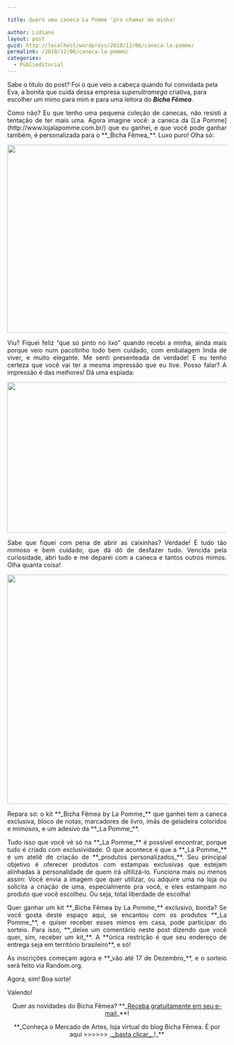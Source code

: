 ```yaml
---

title: Quero uma caneca La Pomme ‘pra chamar de minha!

author: Lidiane
layout: post
guid: http://localhost/wordpress/2010/12/06/caneca-la-pomme/
permalink: /2010/12/06/caneca-la-pomme/
categories:
  - Publieditorial
---
```

Sabe o título do post? Foi o que veio a cabeça quando fui convidada pela Eva, a bonita que cuida dessa empresa _superultramega_ criativa, para escolher um mimo para mim e para uma leitora do **_Bicha Fêmea_**.

<p style="text-align: justify;">
  Como não? Eu que tenho uma pequena coleção de canecas, não resisti a tentação de ter mais uma. Agora imagine você: a caneca da [La Pomme](http://www.lojalapomme.com.br/)  que eu ganhei, e que você pode ganhar também, é personalizada para o **_Bicha Fêmea_**. Luxo puro! Olha só:
</p>

<!--more-->

<p style="text-align: center;">
  <a href="http://www.trololodemulher.com.br/blog/wp-content/uploads/2010/12/Caneca-Bicha-Femea-by-La-Pomme.jpg"><img class="alignnone size-full wp-image-5573" title="Caneca Bicha Fêmea by La Pomme" src="http://www.trololodemulher.com.br/blog/wp-content/uploads/2010/12/Caneca-Bicha-Femea-by-La-Pomme.jpg" alt="" width="648" height="432" /></a>
</p>

<p style="text-align: justify;">
  Viu? Fiquei feliz “que só pinto no lixo” quando recebi a minha, ainda mais porque veio num pacotinho todo bem cuidado, com embalagem linda de viver, e muito elegante. Me senti presenteada de verdade! E eu tenho certeza que você vai ter a mesma impressão que eu tive. Posso falar? A impressão é das melhores! Dá uma espiada:
</p>

<p style="text-align: center;">
  <a href="http://www.trololodemulher.com.br/blog/wp-content/uploads/2010/12/Kit-La-Pomme.jpg"></a>
</p>

<p style="text-align: center;">
  <a href="http://www.trololodemulher.com.br/blog/wp-content/uploads/2010/12/Embalagem-La-Pomme.jpg"><img class="size-full wp-image-5578 aligncenter" title="Embalagem La Pomme" src="http://www.trololodemulher.com.br/blog/wp-content/uploads/2010/12/Embalagem-La-Pomme.jpg" alt="" width="518" height="346" /></a>
</p>

<p style="text-align: justify;">
  Sabe que fiquei com pena de abrir as caixinhas? Verdade! É tudo tão mimoso e bem cuidado, que dá dó de desfazer tudo. Vencida pela curiosidade, abri tudo e me deparei com a caneca e tantos outros mimos. Olha quanta coisa!
</p>

<p style="text-align: center;">
  <a href="http://www.trololodemulher.com.br/blog/wp-content/uploads/2010/12/Kit-Bicha-Femea-by-La-Pomme.jpg"><img class="alignnone size-full wp-image-5574" title="Kit Bicha Fêmea by La Pomme" src="http://www.trololodemulher.com.br/blog/wp-content/uploads/2010/12/Kit-Bicha-Femea-by-La-Pomme.jpg" alt="" width="545" height="527" /></a>
</p>

<p style="text-align: justify;">
  Repara só: o kit **_Bicha Fêmea by La Pomme_** que ganhei tem a caneca exclusiva, bloco de notas, marcadores de livro, ímãs de geladeira coloridos e mimosos, e um adesivo da **_La Pomme_**.
</p>

<p style="text-align: justify;">
  Tudo isso que você vê só na **_La Pomme_** é possível encontrar, porque tudo é criado com exclusividade. O que acontece é que a **_La Pomme_** é um ateliê de criação de **_produtos personalizados_**. Seu principal objetivo é oferecer produtos com estampas exclusivas que estejam alinhadas à personalidade de quem irá ultilizá-lo. Funciona mais ou menos assim: Você envia a imagem que quer utilizar, ou adquire uma na loja ou solicita a criação de uma, especialmente pra você, e eles estampam no produto que você escolheu. Ou seja, total liberdade de escolha!
</p>

<p style="text-align: justify;">
  Quer ganhar um kit **_Bicha Fêmea by La Pomme_** exclusivo, bonita? Se você gosta deste espaço aqui, se encantou com os produtos **_La Pomme_**, e quiser receber esses mimos em casa, pode participar do sorteio. Para isso, **_deixe um comentário neste post dizendo que você quer, sim, receber um kit_**. A **única restrição é que seu endereço de entrega seja em território brasileiro**, e só!
</p>

<p style="text-align: justify;">
  As inscrições começam agora e **_vão até 17 de Dezembro_**, e o sorteio será feito via Random.org.
</p>

<p style="text-align: justify;">
  Agora, sim! Boa sorte!
</p>

<p style="text-align: justify;">
  Valendo!
</p>

<p style="text-align: center;">
  Quer as novidades do Bicha Fêmea? **_<a href="http://feedburner.google.com/fb/a/mailverify?uri=blogbichafemea&loc=pt_BR">Receba gratuitamente em seu e-mail</a>_**!
</p>

<p style="text-align: center;">
  **_Conheça o Mercado de Artes, loja virtual do blog Bicha Fêmea. É por aqui >>>>>> _<a href="http://www.trololodemulher.com.br/loja/">_basta clicar_</a>_!_**
</p>